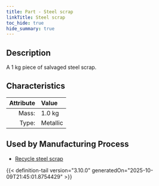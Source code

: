 ```yaml
---
title: Part - Steel scrap
linkTitle: Steel scrap
toc_hide: true
hide_summary: true
---
```

<!-- This is generated by the MarsSim HelpGenertor, do not edit. -->

## Description
A 1 kg piece of salvaged steel scrap.

## Characteristics

| Attribute      | Value |
|--------:|:------|
|Mass:|1.0 kg|
|Type:|Metallic|


## Used by Manufacturing Process

- [Recycle steel scrap](/docs/definitions/process/recycle-steel-scrap)



{{< definition-tail version="3.10.0" generatedOn="2025-10-09T21:45:01.8754429" >}}



